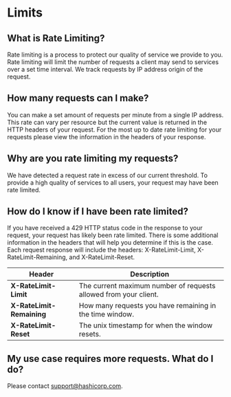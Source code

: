 # Limits

## What is Rate Limiting?

Rate limiting is a process to protect our quality of service we provide to you. Rate limiting will limit the number of requests a client may send to services over a set time interval. We track requests by IP address origin of the request.  

## How many requests can I make?

You can make a set amount of requests per minute from a single IP address. This rate can vary per resource but the current value is returned in the HTTP headers of your request.  For the most up to date rate limiting for your requests please view the information in the headers of your response.

## Why are you rate limiting my requests?

We have detected a request rate in excess of our current threshold. To provide a high quality of services to all users, your request may have been rate limited.

## How do I know if I have been rate limited?

If you have received a 429 HTTP status code in the response to your request, your request has likely been rate limited. There is some additional information in the headers that will help you determine if this is the case. Each request response will include the headers:  X-RateLimit-Limit, X-RateLimit-Remaining, and X-RateLimit-Reset.

Header                      | Description
----------------------------|------------------------------------------------------------------
**X-RateLimit-Limit**       | The current maximum number of requests allowed from your client.
**X-RateLimit-Remaining**   | How many requests you have remaining in the time window.
**X-RateLimit-Reset**       | The unix timestamp for when the window resets.

## My use case requires more requests.  What do I do?

Please contact support@hashicorp.com.
